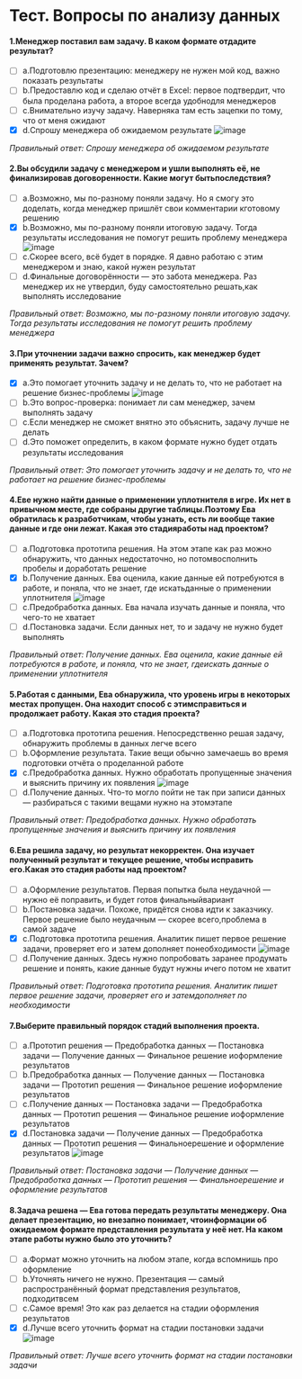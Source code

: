# Тест. Вопросы по анализу данных

#### 1.Менеджер поставил вам задачу. В каком формате отдадите результат?
- [ ] a.Подготовлю презентацию: менеджеру не нужен мой код, важно показать результаты
- [ ] b.Предоставлю код и сделаю отчёт в Excel: первое подтвердит, что была проделана работа, а второе всегда удобнодля менеджеров
- [ ] c.Внимательно изучу задачу. Наверняка там есть зацепки по тому, что от меня ожидают
- [X] d.Спрошу менеджера об ожидаемом результате ![image](https://github.com/tvgVita69/python_begin/assets/98489171/218881b2-9d44-48c6-905f-be322d807649)

*Правильный ответ: Спрошу менеджера об ожидаемом результате*

#### 2.Вы обсудили задачу с менеджером и ушли выполнять её, не финализировав договоренности. Какие могут бытьпоследствия?
- [ ] a.Возможно, мы по-разному поняли задачу. Но я смогу это доделать, когда менеджер пришлёт свои комментарии кготовому решению
- [X] b.Возможно, мы по-разному поняли итоговую задачу. Тогда результаты исследования не помогут решить проблему менеджера ![image](https://github.com/tvgVita69/python_begin/assets/98489171/218881b2-9d44-48c6-905f-be322d807649)
- [ ] c.Скорее всего, всё будет в порядке. Я давно работаю с этим менеджером и знаю, какой нужен результат
- [ ] d.Финальные договорённости — это забота менеджера. Раз менеджер их не утвердил, буду самостоятельно решать,как выполнять исследование

*Правильный ответ: Возможно, мы по-разному поняли итоговую задачу. Тогда результаты исследования не помогут решить проблему менеджера*

#### 3.При уточнении задачи важно спросить, как менеджер будет применять результат. Зачем?
- [X] a.Это помогает уточнить задачу и не делать то, что не работает на решение бизнес-проблемы ![image](https://github.com/tvgVita69/python_begin/assets/98489171/218881b2-9d44-48c6-905f-be322d807649)
- [ ] b.Это вопрос-проверка: понимает ли сам менеджер, зачем выполнять задачу
- [ ] c.Если менеджер не сможет внятно это объяснить, задачу лучше не делать
- [ ] d.Это поможет определить, в каком формате нужно будет отдать результаты исследования

*Правильный ответ: Это помогает уточнить задачу и не делать то, что не работает на решение бизнес-проблемы*

#### 4.Еве нужно найти данные о применении уплотнителя в игре. Их нет в привычном месте, где собраны другие таблицы.Поэтому Ева обратилась к разработчикам, чтобы узнать, есть ли вообще такие данные и где они лежат. Какая это стадияработы над проектом?
- [ ] a.Подготовка прототипа решения. На этом этапе как раз можно обнаружить, что данных недостаточно, но потомвосполнить пробелы и доработать решение
- [X] b.Получение данных. Ева оценила, какие данные ей потребуются в работе, и поняла, что не знает, где искатьданные о применении уплотнителя ![image](https://github.com/tvgVita69/python_begin/assets/98489171/218881b2-9d44-48c6-905f-be322d807649)
- [ ] c.Предобработка данных. Ева начала изучать данные и поняла, что чего-то не хватает
- [ ] d.Постановка задачи. Если данных нет, то и задачу не нужно будет выполнять

*Правильный ответ: Получение данных. Ева оценила, какие данные ей потребуются в работе, и поняла, что не знает, гдеискать данные о применении уплотнителя*

#### 5.Работая с данными, Ева обнаружила, что уровень игры в некоторых местах пропущен. Она находит способ с этимсправиться и продолжает работу. Какая это стадия проекта?
- [ ] a.Подготовка прототипа решения. Непосредственно решая задачу, обнаружить проблемы в данных легче всего
- [ ] b.Оформление результата. Такие вещи обычно замечаешь во время подготовки отчёта о проделанной работе
- [X] c.Предобработка данных. Нужно обработать пропущенные значения и выяснить причину их появления ![image](https://github.com/tvgVita69/python_begin/assets/98489171/218881b2-9d44-48c6-905f-be322d807649)
- [ ] d.Получение данных. Что-то могло пойти не так при записи данных — разбираться с такими вещами нужно на этомэтапе

*Правильный ответ: Предобработка данных. Нужно обработать пропущенные значения и выяснить причину их появления*

#### 6.Ева решила задачу, но результат некорректен. Она изучает полученный результат и текущее решение, чтобы исправить его.Какая это стадия работы над проектом?
- [ ] a.Оформление результатов. Первая попытка была неудачной — нужно её поправить, и будет готов финальныйвариант
- [ ] b.Постановка задачи. Похоже, придётся снова идти к заказчику. Первое решение было неудачным — скорее всего,проблема в самой задаче
- [X] c.Подготовка прототипа решения. Аналитик пишет первое решение задачи, проверяет его и затем дополняет понеобходимости ![image](https://github.com/tvgVita69/python_begin/assets/98489171/218881b2-9d44-48c6-905f-be322d807649)
- [ ] d.Получение данных. Здесь нужно попробовать заранее продумать решение и понять, какие данные будут нужны ичего потом не хватит

*Правильный ответ: Подготовка прототипа решения. Аналитик пишет первое решение задачи, проверяет его и затемдополняет по необходимости*

#### 7.Выберите правильный порядок стадий выполнения проекта.
- [ ] a.Прототип решения — Предобработка данных — Постановка задачи — Получение данных — Финальное решение иоформление результатов
- [ ] b.Предобработка данных — Получение данных — Постановка задачи — Прототип решения — Финальное решение иоформление результатов
- [ ] c.Получение данных — Постановка задачи — Предобработка данных — Прототип решения — Финальное решение иоформление результатов
- [X] d.Постановка задачи — Получение данных — Предобработка данных — Прототип решения — Финальноерешение и оформление результатов ![image](https://github.com/tvgVita69/python_begin/assets/98489171/218881b2-9d44-48c6-905f-be322d807649)

*Правильный ответ: Постановка задачи — Получение данных — Предобработка данных — Прототип решения — Финальноерешение и оформление результатов*

#### 8.Задача решена — Ева готова передать результаты менеджеру. Она делает презентацию, но внезапно понимает, чтоинформации об ожидаемом формате представления результата у неё нет. На каком этапе работы нужно было это уточнить?
- [ ] a.Формат можно уточнить на любом этапе, когда вспомнишь про оформление
- [ ] b.Уточнять ничего не нужно. Презентация — самый распространённый формат представления результатов, подходитвсем
- [ ] c.Самое время! Это как раз делается на стадии оформления результатов
- [X] d.Лучше всего уточнить формат на стадии постановки задачи ![image](https://github.com/tvgVita69/python_begin/assets/98489171/218881b2-9d44-48c6-905f-be322d807649)

*Правильный ответ: Лучше всего уточнить формат на стадии постановки задачи*
